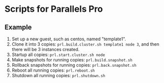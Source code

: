 # Scripts for Parallels Pro

## Example

1. Set up a new guest, such as centos, named "template1".
1. Clone it into 3 copies: `prl.build.cluster.sh template1 node 3`, and then there will be 3 instances created.
1. Startup all copies: `prl.start.cluster.sh node`
1. Make snapshots for running copies: `prl.build.snapshot.sh`
1. Rollback snapshots for running copies: `prl.back.snapshot.sh`
1. Reboot all running copies: `prl.reboot.sh`
1. Shutdown all running copies: `prl.shutdown.sh`